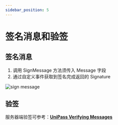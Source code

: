 ```yaml
---
sidebar_position: 5
---
```


# 签名消息和验签

## 签名消息

1. 调用 SignMessage 方法须传入 Message 字段
2. 通过自定义事件获取到签名完成返回的 Signature

![sign message](./img/unreal-sign-message.png)

## 验签

服务器端验签可参考：[**UniPass Verifying Messages**](../verifying-messages/01-unipass-verifying-messages.mdx)